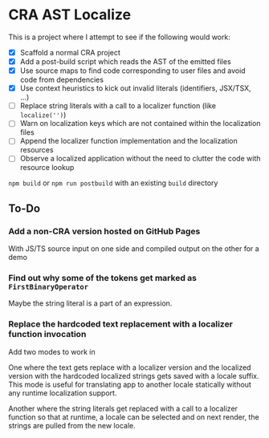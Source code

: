 # CRA AST Localize

This is a project where I attempt to see if the following would work:

- [x] Scaffold a normal CRA project
- [x] Add a post-build script which reads the AST of the emitted files
- [x] Use source maps to find code corresponding to user files and avoid code from dependencies
- [x] Use context heuristics to kick out invalid literals (identifiers, JSX/TSX, …)
- [ ] Replace string literals with a call to a localizer function (like `localize('')`)
- [ ] Warn on localization keys which are not contained within the localization files
- [ ] Append the localizer function implementation and the localization resources
- [ ] Observe a localized application without the need to clutter the code with resource lookup

`npm build` or `npm run postbuild` with an existing `build` directory

## To-Do

### Add a non-CRA version hosted on GitHub Pages

With JS/TS source input on one side and compiled output on the other for a demo

### Find out why some of the tokens get marked as `FirstBinaryOperator`

Maybe the string literal is a part of an expression.

### Replace the hardcoded text replacement with a localizer function invocation

Add two modes to work in

One where the text gets replace with a localizer version and the localized
version with the hardcoded localized strings gets saved with a locale suffix.
This mode is useful for translating app to another locale statically without any
runtime localization support.

Another where the string literals get replaced with a call to a localizer
function so that at runtime, a locale can be selected and on next render, the
strings are pulled from the new locale.
